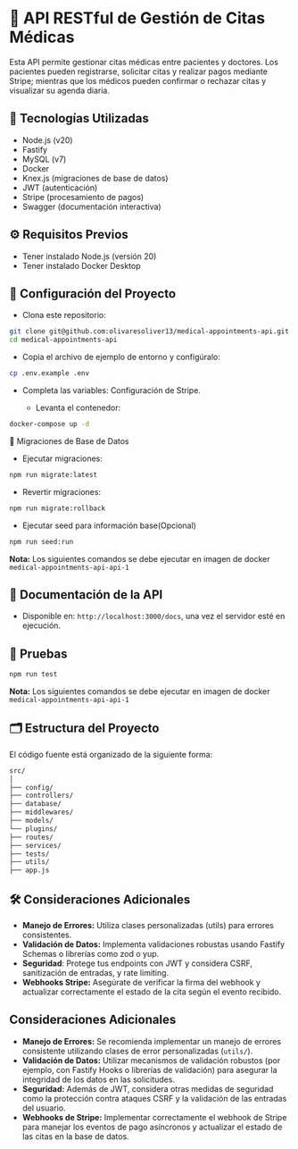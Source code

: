 # 🏥 API RESTful de Gestión de Citas Médicas
Esta API permite gestionar citas médicas entre pacientes y doctores. Los pacientes pueden registrarse, solicitar citas y realizar pagos mediante Stripe; mientras que los médicos pueden confirmar o rechazar citas y visualizar su agenda diaria.

## 🚀 Tecnologías Utilizadas
- Node.js (v20)
- Fastify
- MySQL (v7)
- Docker
- Knex.js (migraciones de base de datos)
- JWT (autenticación)
- Stripe (procesamiento de pagos)
- Swagger (documentación interactiva)

## ⚙️ Requisitos Previos
- Tener instalado Node.js (versión 20)
- Tener instalado Docker Desktop

## 🔧 Configuración del Proyecto
- Clona este repositorio:

```bash
git clone git@github.com:olivaresoliver13/medical-appointments-api.git
cd medical-appointments-api
```

- Copia el archivo de ejemplo de entorno y configúralo:

```bash
cp .env.example .env
```
- Completa las variables: Configuración de Stripe.

    - Levanta el contenedor:

```bash
docker-compose up -d
```

🧱 Migraciones de Base de Datos
- Ejecutar migraciones:
```bash
npm run migrate:latest
```
- Revertir migraciones:
```bash
npm run migrate:rollback
```

- Ejecutar seed para información base(Opcional)
```bash
npm run seed:run
```

**Nota:** Los siguientes comandos se debe ejecutar en imagen de docker `medical-appointments-api-api-1`


## 📄 Documentación de la API
- Disponible en: `http://localhost:3000/docs`, una vez el servidor esté en ejecución.

## 🧪 Pruebas
```bash
npm run test
```
**Nota:** Los siguientes comandos se debe ejecutar en imagen de docker `medical-appointments-api-api-1`

## 🗂️ Estructura del Proyecto
El código fuente está organizado de la siguiente forma:
```bash
src/
│
├── config/
├── controllers/
├── database/
├── middlewares/
├── models/
└── plugins/
├── routes/
├── services/
├── tests/
├── utils/
├── app.js
```

## 🛠️ Consideraciones Adicionales
- **Manejo de Errores:** Utiliza clases personalizadas (utils) para errores consistentes.
- **Validación de Datos:** Implementa validaciones robustas usando Fastify Schemas o librerías como zod o yup.
- **Seguridad**: Protege tus endpoints con JWT y considera CSRF, sanitización de entradas, y rate limiting.
- **Webhooks Stripe:** Asegúrate de verificar la firma del webhook y actualizar correctamente el estado de la cita según el evento recibido.

## Consideraciones Adicionales

* **Manejo de Errores:** Se recomienda implementar un manejo de errores consistente utilizando clases de error personalizadas (`utils/`).
* **Validación de Datos:** Utilizar mecanismos de validación robustos (por ejemplo, con Fastify Hooks o librerías de validación) para asegurar la integridad de los datos en las solicitudes.
* **Seguridad:** Además de JWT, considera otras medidas de seguridad como la protección contra ataques CSRF y la validación de las entradas del usuario.
* **Webhooks de Stripe:** Implementar correctamente el webhook de Stripe para manejar los eventos de pago asíncronos y actualizar el estado de las citas en la base de datos.